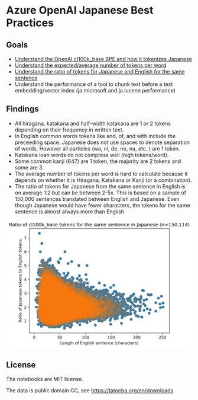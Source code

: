 # Azure OpenAI Japanese Best Practices

## Goals

- [Understand the OpenAI cl100k_base BPE and how it tokenizes Japanese](tokens.ipynb)
- [Understand the expected/average number of tokens per word](sentences.ipynb)
- [Understand the ratio of tokens for Japanese and English for the same sentence](sentences.ipynb)
- Understand the performance of a tool to chunk text before a text embedding/vector index (ja.microsoft and ja.lucene performance)

## Findings

- All hiragana, katakana and half-width katakana are 1 or 2 tokens depending on their frequency in written text.
- In English common words tokens like and, of, and with include the preceeding space. Japanese does not use spaces to denote separation of words. However all particles (wa, ni, de, no, na, etc. ) are 1 token.
- Katakana loan words do not compress well (high tokens/word). 
- Some common kanji (647) are 1 token, the majority are 2 tokens and some are 3.
- The average number of tokens per word is hard to calculate because it depends on whether it is Hiragana, Katakana or Kanji (or a combination). 
- The ratio of tokens for Japanese from the same sentence in English is on average 1:2 but can be between 2-5x. This is based on a sample of 150,000 sentences translated between English and Japanese. Even though Japanese would have fewer characters, the tokens for the same sentence is almost always more than English.


![Japanese and English token ratio](results.png)

## License

The notebooks are MIT license.

The data is public domain CC, see https://tatoeba.org/en/downloads
